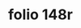 ---
layout: edition
title: folio 148r
manuscript: Florence, Biblioteca Marucelliana, Carte Rajna XIX.15
sigla: R
iip: r148r.tif
milestone: 295
---